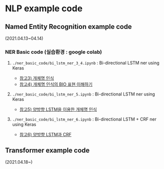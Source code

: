 # NLP example code

## Named Entity Recognition example code
(2021.04.13~04.14)

### NER Basic code (실습환경 : google colab)

1. `./ner_basic_code/bi_lstm_ner_3_4.ipynb` : Bi-directional LSTM ner using Keras 
   - [참고3) 개체명 인식](https://wikidocs.net/30682)
   - [참고4) 개체명 인식의 BIO 표현 이해하기](https://wikidocs.net/24682)
2. `./ner_basic_code/bi_lstm_ner_5.ipynb` : Bi-directional LSTM ner using Keras 
   - [참고5) 양방향 LSTM을 이용한 개체명 인식](https://wikidocs.net/97519)

3. `./ner_basic_code/bi_lstm_ner_6.ipynb` : Bi-directional LSTM + CRF ner using Keras 
   - [참고6) 양방향 LSTM과 CRF](https://wikidocs.net/34156)


## Transformer example code
(2021.04.18~)

